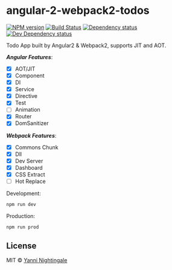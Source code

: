 # angular-2-webpack2-todos 
[![NPM version][npm-image]][npm-url] [![Build Status][travis-image]][travis-url] [![Dependency status][david-dm-image]][david-dm-url] [![Dev Dependency status][david-dm-dev-image]][david-dm-dev-url]

Todo App built by Angular2 & Webpack2, supports JIT and AOT.

***Angular Features***:

 - [x] AOT/JIT
 - [x] Component
 - [x] DI
 - [x] Service
 - [x] Directive
 - [x] Test
 - [ ] Animation
 - [x] Router
 - [x] DomSanitizer

***Webpack Features***:

 - [x] Commons Chunk
 - [x] Dll
 - [x] Dev Server
 - [x] Dashboard
 - [x] CSS Extract
 - [ ] Hot Replace

Development:

```sh
npm run dev
```

Production:

```sh
npm run prod
```

## License

MIT © [Yanni Nightingale](http://yanni4night.com)

[npm-url]: https://npmjs.org/package/angular2-webpack2-todos
[npm-image]: http://img.shields.io/npm/v/angular2-webpack2-todos.svg
[travis-url]: https://travis-ci.org/yanni4night/angular2-webpack2-todos
[travis-image]: http://img.shields.io/travis/yanni4night/angular2-webpack2-todos.svg
[david-dm-url]:https://david-dm.org/yanni4night/angular2-webpack2-todos
[david-dm-image]:https://david-dm.org/yanni4night/angular2-webpack2-todos.svg
[david-dm-dev-url]:https://david-dm.org/yanni4night/angular2-webpack2-todos#type=dev
[david-dm-dev-image]:https://david-dm.org/yanni4night/angular2-webpack2-todos/dev-status.svg
